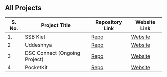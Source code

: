﻿## All Projects

| S. No. | Project Title | Repository Link |Website Link|
|--|--|--|--|
| 1. | SSB Kiet | [Repo](https://github.com/dsckiet/kiet-ssb-react) | [Website](https://kiet-ssb.netlify.app/) |
| 2| Uddeshhya | [Repo](https://github.com/mayanksh99/uddeshhya-ui)| [Website](http://uddeshhya.org/)|
|3| DSC Connect (Ongoing Project) | [Repo](https://github.com/mayanksh99/dsc-connect-client/tree/mak)|[Website](https://dsc-connect.netlify.com/)
|4 | PocketKit | [Repo](https://github.com/mayanksh99/pocketkit-ui)|[Website](https://pocketkit.herokuapp.com/)|

